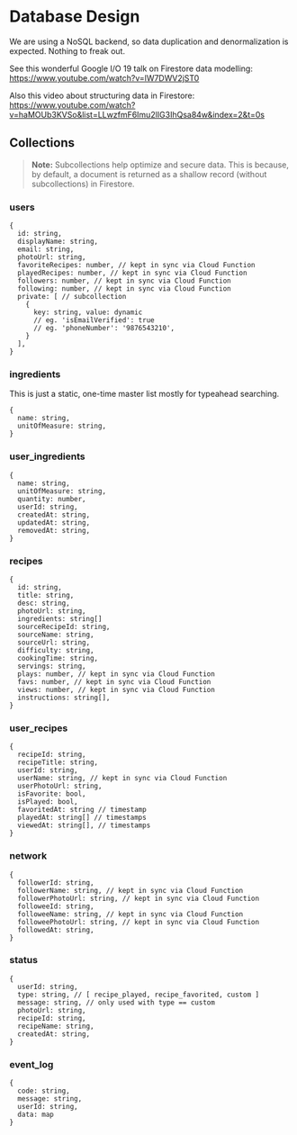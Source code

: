 # Database Design

We are using a NoSQL backend, so data duplication and denormalization is expected. Nothing to freak out.

See this wonderful Google I/O 19 talk on Firestore data modelling:  
https://www.youtube.com/watch?v=lW7DWV2jST0

Also this video about structuring data in Firestore:  
https://www.youtube.com/watch?v=haMOUb3KVSo&list=LLwzfmF6Imu2lIG3IhQsa84w&index=2&t=0s

## Collections

> **Note:** Subcollections help optimize and secure data. This is because, by default, a document is returned as a shallow record (without subcollections) in Firestore.

### users

```
{
  id: string,
  displayName: string,
  email: string,
  photoUrl: string,
  favoriteRecipes: number, // kept in sync via Cloud Function
  playedRecipes: number, // kept in sync via Cloud Function
  followers: number, // kept in sync via Cloud Function
  following: number, // kept in sync via Cloud Function
  private: [ // subcollection
    {
      key: string, value: dynamic
      // eg. 'isEmailVerified': true
      // eg. 'phoneNumber': '9876543210',
    }
  ],
}
```

### ingredients

This is just a static, one-time master list mostly for typeahead searching.

```
{
  name: string,
  unitOfMeasure: string,
}
```

### user_ingredients

```
{
  name: string,
  unitOfMeasure: string,
  quantity: number,
  userId: string,
  createdAt: string,
  updatedAt: string,
  removedAt: string,
}
```

### recipes

```
{
  id: string,
  title: string,
  desc: string,
  photoUrl: string,
  ingredients: string[]
  sourceRecipeId: string,
  sourceName: string,
  sourceUrl: string,
  difficulty: string,
  cookingTime: string,
  servings: string,
  plays: number, // kept in sync via Cloud Function
  favs: number, // kept in sync via Cloud Function
  views: number, // kept in sync via Cloud Function
  instructions: string[],
}
```

### user_recipes

```
{
  recipeId: string,
  recipeTitle: string,
  userId: string,
  userName: string, // kept in sync via Cloud Function
  userPhotoUrl: string,
  isFavorite: bool,
  isPlayed: bool,
  favoritedAt: string // timestamp
  playedAt: string[] // timestamps
  viewedAt: string[], // timestamps
}
```

### network

```
{
  followerId: string,
  followerName: string, // kept in sync via Cloud Function
  followerPhotoUrl: string, // kept in sync via Cloud Function
  followeeId: string,
  followeeName: string, // kept in sync via Cloud Function
  followeePhotoUrl: string, // kept in sync via Cloud Function
  followedAt: string,
}
```

### status

```
{
  userId: string,
  type: string, // [ recipe_played, recipe_favorited, custom ]
  message: string, // only used with type == custom
  photoUrl: string,
  recipeId: string,
  recipeName: string,
  createdAt: string,
}
```

### event_log

```
{
  code: string,
  message: string,
  userId: string,
  data: map
}
```
